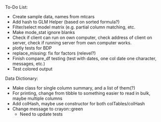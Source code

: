 To-Do List:

- Create sample data, names from mtcars
- Add hash to GLM Helper (based on sorted formula?)
- Filter/select model matrix (e.g. partial column matching, etc.
- Make mode_stat ignore blanks
- Check if client can run on own computer, check address of client on server, check if running server from own computer works.
- plotly tests for BDP
- replace_missing: fix for factors (relevel?)
- Finish compare_df testing (test with dates, one col date one character, messages, etc.)
- Test colored output

Data Dictionary:
- Make class for single column summary, and a list of them(?)
- For printing, change from tibble to something easier to read in bulk, maybe multiple columns
- Add colHash, maybe use constructor for both colTables/colHash
- Change message to crayon::green
  - Need to update tests

